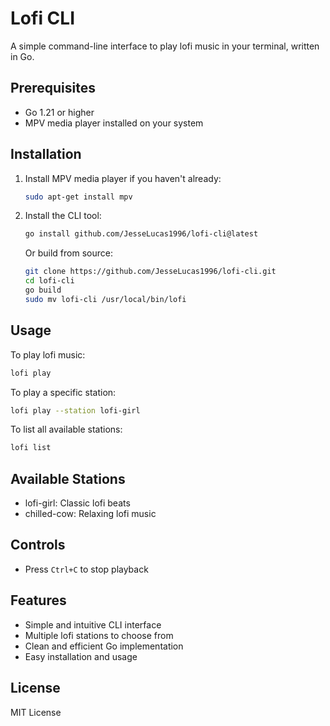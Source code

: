 # Lofi CLI

A simple command-line interface to play lofi music in your terminal, written in Go.

## Prerequisites

- Go 1.21 or higher
- MPV media player installed on your system

## Installation

1. Install MPV media player if you haven't already:
   ```bash
   sudo apt-get install mpv
   ```

2. Install the CLI tool:
   ```bash
   go install github.com/JesseLucas1996/lofi-cli@latest
   ```

   Or build from source:
   ```bash
   git clone https://github.com/JesseLucas1996/lofi-cli.git
   cd lofi-cli
   go build
   sudo mv lofi-cli /usr/local/bin/lofi
   ```

## Usage

To play lofi music:
```bash
lofi play
```

To play a specific station:
```bash
lofi play --station lofi-girl
```

To list all available stations:
```bash
lofi list
```

## Available Stations

- lofi-girl: Classic lofi beats
- chilled-cow: Relaxing lofi music

## Controls

- Press `Ctrl+C` to stop playback

## Features

- Simple and intuitive CLI interface
- Multiple lofi stations to choose from
- Clean and efficient Go implementation
- Easy installation and usage

## License

MIT License 